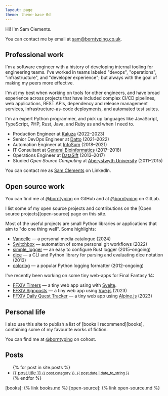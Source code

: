 ```yaml
---
layout: page
theme: theme-base-0d
---
```


Hi! I'm Sam Clements.

You can contact me by email at [sam@borntyping.co.uk][email].

## Professional work

I'm a software engineer with a history of developing internal tooling for engineering teams. I've worked in teams labeled "devops", "operations", "infrastructure", and "developer experience"; but always with the goal of making my peers more effective.

I'm at my best when working on tools for other engineers, and have broad experience across projects that have included complex CI/CD pipelines, web applications, REST APIs, dependency and release management services, infrastructure-as-code deployments, and automated test suites.

I'm an expert Python programmer, and pick up languages like JavaScript, TypeScript, PHP, Rust, Java, and Ruby as and when I need to.

* Production Engineer at [Kaluza][kaluza] (2022–2023)
* Senior DevOps Engineer at [Datto][datto] (2021–2022)
* Automation Engineer at [InfoSum][infosum] (2018–2021)
* IT Consultant at [General Bioinformatics][general-bioinformatics] (2017–2018)
* Operations Engineer at [DataSift][datasift] (2013–2017)
* Studied *Open Source Computing* at [Aberystwyth University][au] (2011–2015)

You can contact me as [Sam Clements][linkedin] on LinkedIn.

## Open source work

You can find me at [@borntyping][github] on GitHub and at [@borntyping][gitlab] on GitLab.

I list some of my open source projects and contributions on the [Open source projects][open-source] page on this site.

Most of the useful projects are small Python libraries or applications that aim to "do one thing well". Some highlights:

- [Vancelle] — a personal media catalogue (2024)
- [Switchbox][switchbox] — automation of some personal git workflows (2022)
- [simple_logger][simple_logger] — an easy to configure Rust logger (2015–ongoing)
- [dice][dice] — a CLI and Python library for parsing and evaluating dice notation (2013)
- [colorlog][simple_logger] — a popular Python logging formatter (2012–ongoing)

I've recently been working on some tiny web-apps for Final Fantasy 14:

- [FFXIV Timers][ffxiv-timers] — a tiny web app using with [Svelte](https://svelte.dev/).
- [FFXIV Signposts][ffxiv-signposts] — a tiny web app using [Vue.js](https://vuejs.org) (2023)
- [FFXIV Daily Quest Tracker][ffxiv-daily-quest-tracker] — a tiny web app using [Alpine.js](https://alpinejs.dev/) (2023)

## Personal life

I also use this site to publish a list of [books I recommend][books], containing some of my favourite works of fiction.

You can find me at [@borntyping][cohost] on cohost.

## Posts

<ul class="related-posts">
  {% for post in site.posts %}
    <li>
      <a href="{{ post.url }}">
        {{ post.title }}
        <small>{{ post.category }}, {{ post.date | date_to_string }}</small>
      </a>
    </li>
  {% endfor %}
</ul>

[au]: http://www.aber.ac.uk/en/
[datasift]: http://datasift.com/
[general-bioinformatics]: https://www.generalbioinformatics.com/
[infosum]: https://www.infosum.com/
[datto]: https://www.datto.com/
[kaluza]: https://www.kaluza.com/

[github]: https://github.com/borntyping/
[github-sandbox]: https://github.com/borntyping-sandbox/
[gitlab]: https://gitlab.com/borntyping/
[email]: mailto:sam@borntyping.co.uk
[linkedin]: https://www.linkedin.com/in/borntyping/
[cohost]: https://cohost.org/borntyping

[ffxiv-timers]: https://borntyping.co.uk/ffxiv-timers/
[ffxiv-signposts]: https://borntyping.co.uk/ffxiv-signposts/
[ffxiv-daily-quest-tracker]: https://borntyping.co.uk/ffxiv-daily-quest-tracker/
[switchbox]: https://github.com/borntyping/switchbox
[simple_logger]: https://github.com/borntyping/rust-simple_logger
[dice]: https://github.com/borntyping/python-dice
[Vancelle]: https://github.com/borntyping/vancelle

[books]: {% link books.md %}
[open-source]: {% link open-source.md %}
